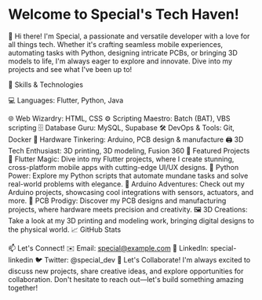 # Welcome to Special's Tech Haven!
👋 Hi there! I'm Special, a passionate and versatile developer with a love for all things tech. Whether it's crafting seamless mobile experiences, automating tasks with Python, designing intricate PCBs, or bringing 3D models to life, I'm always eager to explore and innovate. Dive into my projects and see what I've been up to!

🚀 Skills & Technologies

💻 Languages: Flutter, Python, Java

🌐 Web Wizardry: HTML, CSS
⚙️ Scripting Maestro: Batch (BAT), VBS scripting
🗄️ Database Guru: MySQL, Supabase
🛠️ DevOps & Tools: Git, Docker
🔌 Hardware Tinkering: Arduino, PCB design & manufacture
🖨️ 3D Tech Enthusiast: 3D printing, 3D modeling, Fusion 360
🌟 Featured Projects
📱 Flutter Magic: Dive into my Flutter projects, where I create stunning, cross-platform mobile apps with cutting-edge UI/UX designs.
🐍 Python Power: Explore my Python scripts that automate mundane tasks and solve real-world problems with elegance.
🔧 Arduino Adventures: Check out my Arduino projects, showcasing cool integrations with sensors, actuators, and more.
🔋 PCB Prodigy: Discover my PCB designs and manufacturing projects, where hardware meets precision and creativity.
🖼️ 3D Creations: Take a look at my 3D printing and modeling work, bringing digital designs to the physical world.
📈 GitHub Stats

📫 Let's Connect!
✉️ Email: special@example.com
💼 LinkedIn: special-linkedin
🐦 Twitter: @special_dev
💬 Let's Collaborate!
I'm always excited to discuss new projects, share creative ideas, and explore opportunities for collaboration. Don't hesitate to reach out—let's build something amazing together!
